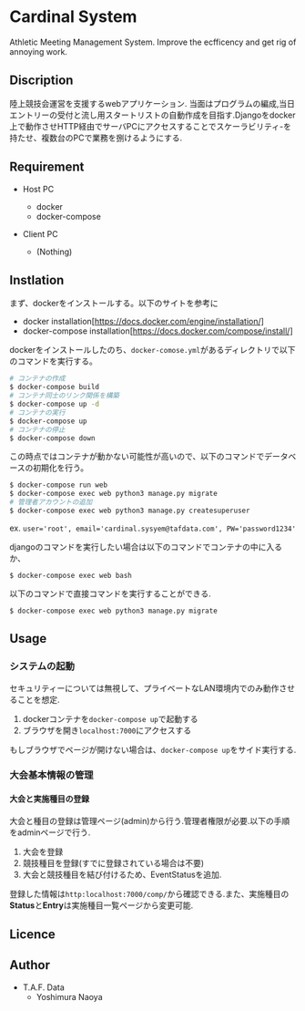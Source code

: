 # Cardinal System 
Athletic Meeting Management System. Improve the ecfficency and get rig of annoying work.


## Discription
陸上競技会運営を支援するwebアプリケーション. 当面はプログラムの編成,当日エントリーの受付と流し用スタートリストの自動作成を目指す.Djangoをdocker上で動作させHTTP経由でサーバPCにアクセスすることでスケーラビリティ-を持たせ、複数台のPCで業務を捌けるようにする.


## Requirement
+ Host PC
  + docker
  + docker-compose
  
+ Client PC
  + (Nothing)

## Instlation
まず、dockerをインストールする。以下のサイトを参考に
+ docker installation[https://docs.docker.com/engine/installation/]
+ docker-compose installation[https://docs.docker.com/compose/install/]

dockerをインストールしたのち、`docker-comose.yml`があるディレクトリで以下のコマンドを実行する。
```bash
# コンテナの作成
$ docker-compose build 
# コンテナ同士のリンク関係を構築
$ docker-compose up -d
# コンテナの実行
$ docker-compose up
# コンテナの停止
$ docker-compose down
```
この時点ではコンテナが動かない可能性が高いので、以下のコマンドでデータベースの初期化を行う。
```bash
$ docker-compose run web
$ docker-compose exec web python3 manage.py migrate
# 管理者アカウントの追加
$ docker-compose exec web python3 manage.py createsuperuser
```
ex. `user='root', email='cardinal.sysyem@tafdata.com', PW='password1234'`




djangoのコマンドを実行したい場合は以下のコマンドでコンテナの中に入るか、
```
$ docker-compose exec web bash
```
以下のコマンドで直接コマンドを実行することができる.
```
$ docker-compose exec web python3 manage.py migrate
```


## Usage
### システムの起動
セキュリティーについては無視して、プライベートなLAN環境内でのみ動作させることを想定.
1. dockerコンテナを`docker-compose up`で起動する
1. ブラウザを開き`localhost:7000`にアクセスする
   
もしブラウザでページが開けない場合は、`docker-compose up`をサイド実行する.

### 大会基本情報の管理
#### 大会と実施種目の登録
大会と種目の登録は管理ページ(admin)から行う.管理者権限が必要.以下の手順をadminページで行う.
1. 大会を登録
1. 競技種目を登録(すでに登録されている場合は不要)
1. 大会と競技種目を結び付けるため、EventStatusを追加.

登録した情報は`http:localhost:7000/comp/`から確認できる.また、実施種目の**Status**と**Entry**は実施種目一覧ページから変更可能.





## Licence


## Author
+ T.A.F. Data
  + Yoshimura Naoya
  

